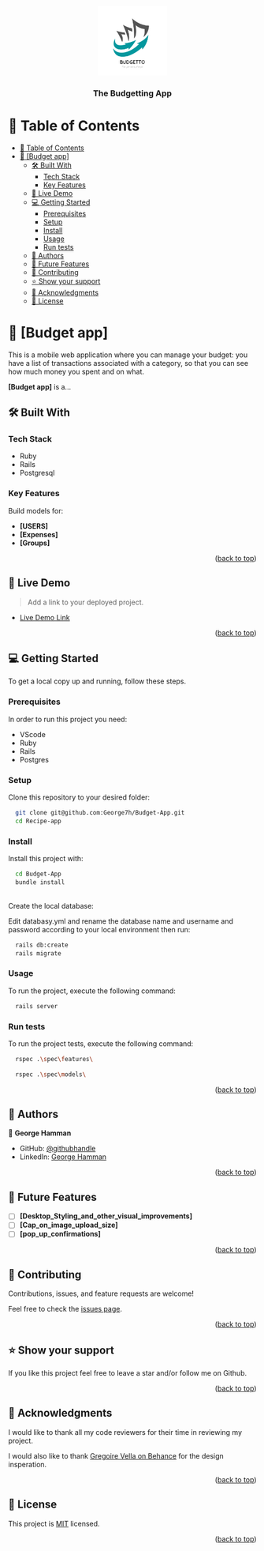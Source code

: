 <a name="readme-top"></a>

<div align="center">
  <img src="./app/assets/images/BUDGETTO.svg" alt="logo" width="140"  height="auto" />
  <br/>

  <h3><b>The Budgetting App</b></h3>

</div>

<!-- TABLE OF CONTENTS -->

# 📗 Table of Contents

- [📗 Table of Contents](#-table-of-contents)
- [📖 \[Budget app\] ](#-budget-app-)
  - [🛠 Built With ](#-built-with-)
    - [Tech Stack ](#tech-stack-)
    - [Key Features ](#key-features-)
  - [🚀 Live Demo ](#-live-demo-)
  - [💻 Getting Started ](#-getting-started-)
    - [Prerequisites](#prerequisites)
    - [Setup](#setup)
    - [Install](#install)
    - [Usage](#usage)
    - [Run tests](#run-tests)
  - [👥 Authors ](#-authors-)
  - [🔭 Future Features ](#-future-features-)
  - [🤝 Contributing ](#-contributing-)
  - [⭐️ Show your support ](#️-show-your-support-)
  - [🙏 Acknowledgments ](#-acknowledgments-)
  - [📝 License ](#-license-)

<!-- PROJECT DESCRIPTION -->

# 📖 [Budget app] <a name="about-project"></a>

This is a mobile web application where you can manage your budget: you have a list of transactions associated with a category, so that you can see how much money you spent and on what.

**[Budget app]** is a...

## 🛠 Built With <a name="built-with"></a>

### Tech Stack <a name="tech-stack"></a>

- Ruby
- Rails
- Postgresql

### Key Features <a name="key-features"></a>

Build models for:
- **[USERS]**
- **[Expenses]**
- **[Groups]**

<p align="right">(<a href="#readme-top">back to top</a>)</p>


## 🚀 Live Demo <a name="live-demo"></a>

> Add a link to your deployed project.

- [Live Demo Link](https://google.com)

<p align="right">(<a href="#readme-top">back to top</a>)</p>

## 💻 Getting Started <a name="getting-started"></a>

To get a local copy up and running, follow these steps.

### Prerequisites

In order to run this project you need:

- VScode
- Ruby
- Rails
- Postgres

### Setup

Clone this repository to your desired folder:

```sh
  git clone git@github.com:George7h/Budget-App.git
  cd Recipe-app
```

### Install

Install this project with:

```sh
  cd Budget-App
  bundle install
  
```

Create the local database:

 Edit databasy.yml and rename the database name and username and password according to your local environment then run:

```sh
  rails db:create
  rails migrate
```


### Usage

To run the project, execute the following command:


```sh
  rails server
```

### Run tests

To run the project tests, execute the following command:

```sh
  rspec .\spec\features\ 
```
```sh
  rspec .\spec\models\  
```

<p align="right">(<a href="#readme-top">back to top</a>)</p>


## 👥 Authors <a name="authors"></a>

👤 **George Hamman**

- GitHub: [@githubhandle](https://github.com/George7h)
- LinkedIn: <a href="https://www.linkedin.com/in/george-hamman-95b98224b/">George Hamman</a>

<p align="right">(<a href="#readme-top">back to top</a>)</p>


## 🔭 Future Features <a name="future-features"></a>

- [ ] **[Desktop_Styling_and_other_visual_improvements]**
- [ ] **[Cap_on_image_upload_size]**
- [ ] **[pop_up_confirmations]**

<p align="right">(<a href="#readme-top">back to top</a>)</p>

## 🤝 Contributing <a name="contributing"></a>

Contributions, issues, and feature requests are welcome!

Feel free to check the [issues page](https://github.com/George7h/Budget-App/issues).

<p align="right">(<a href="#readme-top">back to top</a>)</p>

## ⭐️ Show your support <a name="support"></a>

If you like this project feel free to leave a star and/or follow me on Github.

<p align="right">(<a href="#readme-top">back to top</a>)</p>

## 🙏 Acknowledgments <a name="acknowledgements"></a>

I would like to thank all my code reviewers for their time in reviewing my project.

I would also like to thank [Gregoire Vella on Behance](https://www.behance.net/gregoirevella) for the design insperation.

<p align="right">(<a href="#readme-top">back to top</a>)</p>

## 📝 License <a name="license"></a>

This project is [MIT](./LICENSE) licensed.

<p align="right">(<a href="#readme-top">back to top</a>)</p>
